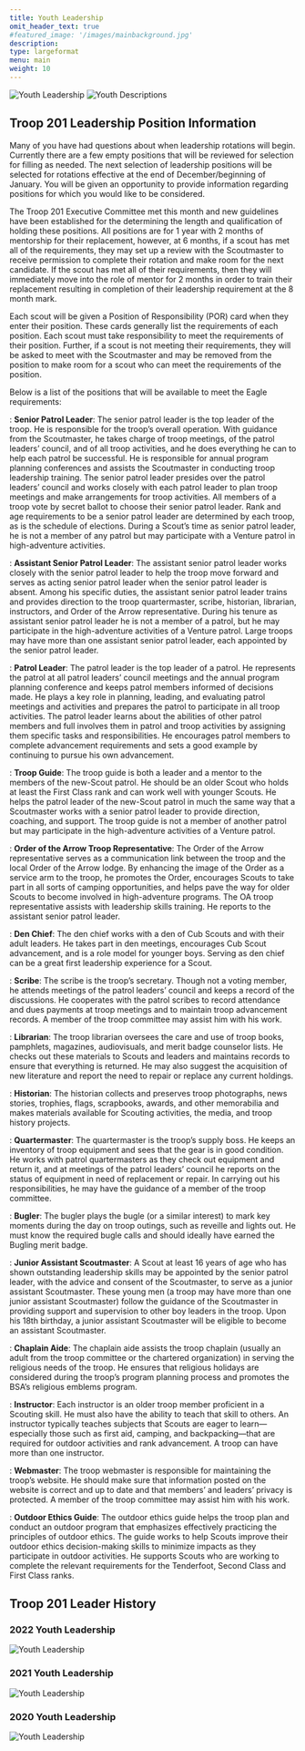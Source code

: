 ```yaml
---
title: Youth Leadership
omit_header_text: true
#featured_image: '/images/mainbackground.jpg'
description:
type: largeformat
menu: main
weight: 10
---
```


![Youth Leadership](/images/youth-leadership.drawio.png)
![Youth Descriptions](/images/youth-leadership-descriptions.drawio.png)

## Troop 201 Leadership Position Information

Many of you have had questions about when leadership rotations will begin.
Currently there are a few empty positions that will be reviewed for selection
for filling as needed.  The next selection of leadership positions will be
selected for rotations effective at the end of December/beginning of January.
You will be given an opportunity to provide information regarding positions for
which you would like to be considered.

The Troop 201 Executive Committee met this month and new guidelines have been
established for the determining the length and qualification of holding these
positions.  All positions are for 1 year with 2 months of mentorship for their
replacement, however, at 6 months, if a scout has met all of the requirements,
they may set up a review with the Scoutmaster to receive permission to complete
their rotation and make room for the next candidate.  If the scout has met all
of their requirements, then they will immediately move into the role of mentor
for 2 months in order to train their replacement resulting in completion of
their leadership requirement at the 8 month mark.

Each scout will be given a Position of Responsibility (POR) card when they enter
their position.  These cards generally list the requirements of each position.
Each scout must take responsibility to meet the requirements of their position.
Further, if a scout is not meeting their requirements, they will be asked to
meet with the Scoutmaster and may be removed from the position to make room for
a scout who can meet the requirements of the position.

Below is a list of the positions that will be available to meet the Eagle requirements:

: **Senior Patrol Leader**: The senior patrol leader is the top leader of the troop. He is responsible for the troop’s overall operation. With guidance from the Scoutmaster, he takes charge of troop meetings, of the patrol leaders’ council, and of all troop activities, and he does everything he can to help each patrol be successful. He is responsible for annual program planning conferences and assists the Scoutmaster in conducting troop leadership training. The senior patrol leader presides over the patrol leaders’ council and works closely with each patrol leader to plan troop meetings and make arrangements for troop activities. All members of a troop vote by secret ballot to choose their senior patrol leader. Rank and age requirements to be a senior patrol leader are determined by each troop, as is the schedule of elections. During a Scout’s time as senior patrol leader, he is not a member of any patrol but may participate with a Venture patrol in high-adventure activities.

: **Assistant Senior Patrol Leader**:  The assistant senior patrol leader works closely with the senior patrol leader to help the troop move forward and serves as acting senior patrol leader when the senior patrol leader is absent. Among his specific duties, the assistant senior patrol leader trains and provides direction to the troop quartermaster, scribe, historian, librarian, instructors, and Order of the Arrow representative. During his tenure as assistant senior patrol leader he is not a member of a patrol, but he may participate in the high-adventure activities of a Venture patrol. Large troops may have more than one assistant senior patrol leader, each appointed by the senior patrol leader.

: **Patrol Leader**: The patrol leader is the top leader of a patrol. He represents the patrol at all patrol leaders’ council meetings and the annual program planning conference and keeps patrol members informed of decisions made. He plays a key role in planning, leading, and evaluating patrol meetings and activities and prepares the patrol to participate in all troop activities. The patrol leader learns about the abilities of other patrol members and full involves them in patrol and troop activities by assigning them specific tasks and responsibilities. He encourages patrol members to complete advancement requirements and sets a good example by continuing to pursue his own advancement.

: **Troop Guide**: The troop guide is both a leader and a mentor to the members of the new-Scout patrol. He should be an older Scout who holds at least the First Class rank and can work well with younger Scouts. He helps the patrol leader of the new-Scout patrol in much the same way that a Scoutmaster works with a senior patrol leader to provide direction, coaching, and support. The troop guide is not a member of another patrol but may participate in the high-adventure activities of a Venture patrol.

: **Order of the Arrow Troop Representative**: The Order of the Arrow representative serves as a communication link between the troop and the local Order of the Arrow lodge. By enhancing the image of the Order as a service arm to the troop, he promotes the Order, encourages Scouts to take part in all sorts of camping opportunities, and helps pave the way for older Scouts to become involved in high-adventure programs. The OA troop representative assists with leadership skills training. He reports to the assistant senior patrol leader.

: **Den Chief**: The den chief works with a den of Cub Scouts and with their adult leaders. He takes part in den meetings, encourages Cub Scout advancement, and is a role model for younger boys. Serving as den chief can be a great first leadership experience for a Scout.

: **Scribe**: The scribe is the troop’s secretary. Though not a voting member, he attends meetings of the patrol leaders’ council and keeps a record of the discussions. He cooperates with the patrol scribes to record attendance and dues payments at troop meetings and to maintain troop advancement records. A member of the troop committee may assist him with his work.

: **Librarian**: The troop librarian oversees the care and use of troop books, pamphlets, magazines, audiovisuals, and merit badge counselor lists. He checks out these materials to Scouts and leaders and maintains records to ensure that everything is returned. He may also suggest the acquisition of new literature and report the need to repair or replace any current holdings.

: **Historian**: The historian collects and preserves troop photographs, news stories, trophies, flags, scrapbooks, awards, and other memorabilia and makes materials available for Scouting activities, the media, and troop history projects.

: **Quartermaster**: The quartermaster is the troop’s supply boss. He keeps an inventory of troop equipment and sees that the gear is in good condition. He works with patrol quartermasters as they check out equipment and return it, and at meetings of the patrol leaders’ council he reports on the status of equipment in need of replacement or repair. In carrying out his
responsibilities, he may have the guidance of a member of the troop committee.

: **Bugler**: The bugler plays the bugle (or a similar interest) to mark key moments during the day on troop outings, such as reveille and lights out. He must know the required bugle calls and should ideally have earned the Bugling merit badge.

: **Junior Assistant Scoutmaster**: A Scout at least 16 years of age who has shown outstanding leadership skills may be appointed by the senior patrol leader, with the advice and consent of the Scoutmaster, to serve as a junior assistant Scoutmaster. These young men (a troop may have more than one junior assistant Scoutmaster) follow the guidance of the Scoutmaster in providing support and supervision to other boy leaders in the troop. Upon his 18th birthday, a junior assistant Scoutmaster will be eligible to become an assistant Scoutmaster.

: **Chaplain Aide**: The chaplain aide assists the troop chaplain (usually an adult from the troop committee or the chartered organization) in serving the religious needs of the troop. He ensures that religious holidays are considered during the troop’s program planning process and promotes the BSA’s religious emblems program.

: **Instructor**: Each instructor is an older troop member proficient in a Scouting skill. He must also have the ability to teach that skill to others. An instructor typically teaches subjects that Scouts are eager to learn—especially those such as first aid, camping, and backpacking—that are required for outdoor activities and rank advancement. A troop can have more than one instructor.

: **Webmaster**: The troop webmaster is responsible for maintaining the troop’s website. He should make sure that information posted on the website is correct and up to date and that members’ and leaders’ privacy is protected. A member of the troop committee may assist him with his work.

: **Outdoor Ethics Guide**: The outdoor ethics guide helps the troop plan and conduct an outdoor program that emphasizes effectively practicing the principles of outdoor ethics. The guide works to help Scouts improve their outdoor ethics decision-making skills to minimize impacts as they participate in outdoor activities. He supports Scouts who are working to complete the relevant requirements for the Tenderfoot, Second Class and First Class ranks.

## Troop 201 Leader History

### 2022 Youth Leadership

![Youth Leadership](/images/youth-leadership-2022.drawio.png)

### 2021 Youth Leadership

![Youth Leadership](/images/youth-leadership-2021.drawio.png)

### 2020 Youth Leadership

![Youth Leadership](/images/youth-leadership-2020.drawio.png)
